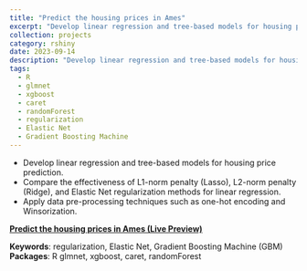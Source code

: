 ```yaml
---
title: "Predict the housing prices in Ames"
excerpt: "Develop linear regression and tree-based models for housing price prediction using R.<br/><img src='/images/house.png'>"
collection: projects
category: rshiny
date: 2023-09-14
description: "Develop linear regression and tree-based models for housing price prediction using R."
tags:
  - R
  - glmnet
  - xgboost
  - caret
  - randomForest
  - regularization
  - Elastic Net
  - Gradient Boosting Machine
---
```


- Develop linear regression and tree-based models for housing price prediction.
- Compare the effectiveness of L1-norm penalty (Lasso), L2-norm penalty (Ridge), and Elastic Net regularization methods for linear regression.
- Apply data pre-processing techniques such as one-hot encoding and Winsorization.

**[Predict the housing prices in Ames (Live Preview)](http://htmlpreview.github.io/?https://github.com/ranranrunforit/Statistical-Projects/blob/main/Housing%20Prediction/Housing-Data-Report.html)**


**Keywords**: regularization, Elastic Net, Gradient Boosting Machine (GBM)  
**Packages**: R glmnet, xgboost, caret, randomForest
